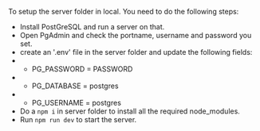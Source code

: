 To setup the server folder in local. You need to do the following steps:
* Install PostGreSQL and run a server on that.
* Open PgAdmin and check the portname, username and password you set.
* create an '.env' file in the server folder and update the following fields: 
* * PG_PASSWORD = PASSWORD
* * PG_DATABASE = postgres
* * PG_USERNAME = postgres
* Do a `npm i` in server folder to install all the required node_modules.
* Run `npm run dev` to start the server.
